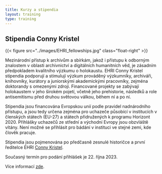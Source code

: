 ```yaml
---
title: Kurzy a stipendia
layout: training
type: training
---
```


## Stipendia Conny Kristel

{{< figure src="../images/EHRI_fellowships.jpg" class="float-right"  >}} <!-- FIXME: add caption -->

Mezinárodní přístup k archivům a sbírkám, jakož i přístupu k odborným znalostem v oblasti archivnictví a digitálních humanitních věd, je zásadním předpokladem kvalitního výzkumu o holokaustu. EHRI Conny Kristel stipendia podporují a stimulují výzkum prováděný výzkumníky, archiváři, knihovníky, kurátory a juniorskými akademickými pracovníky, zejména doktorandy s omezenými zdroji. Financované projekty se zabývají holokaustem v jeho širokém pojetí, včetně jeho prehistorie, následků a role antisemitismu před druhou světovou válkou, během ní a po ní.

Stipendia jsou financována Evropskou unií podle pravidel nadnárodního přístupu, a jsou tedy určena zejména pro uchazeče působící v institucích v členských státech (EU-27) a státech přidružených k programu Horizont 2020. Přihlášky uchazečů ze střední a východní Evropy jsou obzvláště vítány. Není možné se přihlásit pro bádání v instituci ve stejné zemi, kde člověk pracuje.

Stipendia jsou pojmenována po předčasně zesnulé historičce a první ředitelce EHRI [Conny Kristel](https://www.ehri-project.eu/conny-kristel-26-february-1955-%E2%80%93-6-october-2018).

Současný termín pro podání přihlášek je 22. října 2023.

Více informací [zde](https://www.ehri-project.eu/Conny-Kristel-Fellowships_2023).

<!-- stipendia v ŽMP? -->

<!--
{{< figure class="fig-side" src="../images/names-2.png" caption=`
##### Another Caption

This figure is on its side.` >}}
-->
